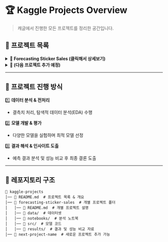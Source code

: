 # 🏆 Kaggle Projects Overview

> 캐글에서 진행한 모든 프로젝트를 정리한 공간입니다.

## 📌 프로젝트 목록

<details>
  <summary><b>📂 Forecasting Sticker Sales (클릭해서 상세보기)</b></summary>

  - **대회 링크**: [Kaggle Competition](https://www.kaggle.com/competitions/playground-series-s5e1/overview)  
  - **참가 목표**: 다양한 실제 국가들의 가상 매장에서 나온 Kaggle 브랜드 스티커에 대한 수년간의 매출을 예측  
  - **진행 기간**: 2025.01.01 ~ 2025.01.31  
  - **주요 기술**: <br> 
    ➤ RandomForest  <br>
    ➤ XGBoost  <br>
    ➤ Time Series Forecasting  <br>
    ➤ LightGBM  <br>
    ➤ Obtuna  <br>
    ➤ Feature Engineering  
  - **🔗 [프로젝트 상세 보기](./forecasting-sticker-sales/README.md)**  

</details>

<details>
  <summary><b>📂 (다음 프로젝트 추가 예정)</b></summary>

  > 새로운 캐글 대회 참가 시 이곳에 추가됩니다.
</details>

---

## 🚀 프로젝트 진행 방식
1️⃣ **데이터 분석 & 전처리**  
   - 결측치 처리, 탐색적 데이터 분석(EDA) 수행  

2️⃣ **모델 개발 & 평가**  
   - 다양한 모델을 실험하며 최적 모델 선정  

3️⃣ **결과 해석 & 인사이트 도출**  
   - 예측 결과 분석 및 성능 비교 후 최종 결론 도출  

---

## 📂 레포지토리 구조  
```plaintext
📂 kaggle-projects
│── 📜 README.md  # 프로젝트 목록 & 개요
│── 📂 forecasting-sticker-sales  # 개별 프로젝트 폴더
│   │── 📜 README.md  # 개별 프로젝트 설명
│   │── 📂 data/  # 데이터셋 
│   │── 📂 notebooks/  # 분석 노트북
│   │── 📂 src/  # 모델 코드
│   │── 📂 results/  # 결과 및 성능 비교 자료
│── 📂 next-project-name  # 새로운 프로젝트 추가 가능
